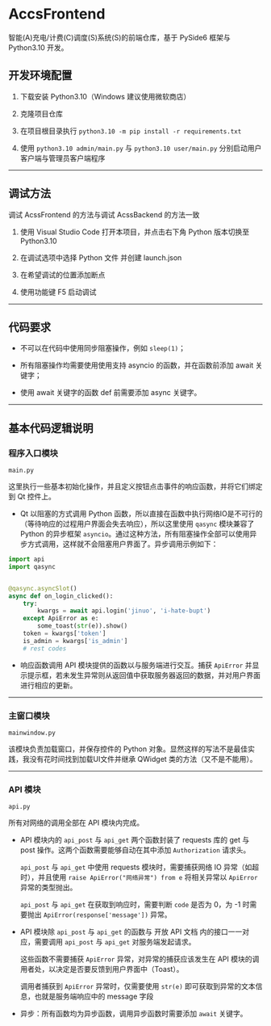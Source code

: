 # AccsFrontend

智能(A)充电/计费(C)调度(S)系统(S)的前端仓库，基于 PySide6 框架与 Python3.10 开发。

## 开发环境配置

1. 下载安装 Python3.10（Windows 建议使用微软商店）

2. 克隆项目仓库

3. 在项目根目录执行 `python3.10 -m pip install -r requirements.txt`

4. 使用 `python3.10 admin/main.py` 与 `python3.10 user/main.py` 分别启动用户客户端与管理员客户端程序

---

## 调试方法

调试 AcssFrontend 的方法与调试 AcssBackend 的方法一致

1. 使用 Visual Studio Code 打开本项目，并点击右下角 Python 版本切换至 Python3.10

2. 在调试选项中选择 Python 文件 并创建 launch.json

3. 在希望调试的位置添加断点

4. 使用功能键 F5 启动调试

---

## 代码要求

- 不可以在代码中使用同步阻塞操作，例如 `sleep(1)`；

- 所有阻塞操作均需要使用使用支持 asyncio 的函数，并在函数前添加 await 关键字；

- 使用 await 关键字的函数 def 前需要添加 async 关键字。

---

## 基本代码逻辑说明

### 程序入口模块

`main.py`

这里执行一些基本初始化操作，并且定义按钮点击事件的响应函数，并将它们绑定到 Qt 控件上。

- Qt 以阻塞的方式调用 Python 函数，所以直接在函数中执行网络IO是不可行的（等待响应的过程用户界面会失去响应），所以这里使用 `qasync` 模块兼容了 Python 的异步框架 `asyncio`。通过这种方法，所有阻塞操作全部可以使用异步方式调用，这样就不会阻塞用户界面了。异步调用示例如下：

```python
import api
import qasync


@qasync.asyncSlot()
async def on_login_clicked():
    try:
        kwargs = await api.login('jinuo', 'i-hate-bupt')
    except ApiError as e:
        some_toast(str(e)).show()
    token = kwargs['token']
    is_admin = kwargs['is_admin']
    # rest codes
```

- 响应函数调用 API 模块提供的函数以与服务端进行交互。捕获 `ApiError` 并显示提示框，若未发生异常则从返回值中获取服务器返回的数据，并对用户界面进行相应的更新。

---

### 主窗口模块

`mainwindow.py`

该模块负责加载窗口，并保存控件的 Python 对象。显然这样的写法不是最佳实践，我没有花时间找到加载UI文件并继承 QWidget 类的方法（又不是不能用）。

---

### API 模块

`api.py`

所有对网络的调用全部在 API 模块内完成。

- API 模块内的 `api_post` 与 `api_get` 两个函数封装了 requests 库的 get 与 post 操作。这两个函数需要能够自动在其中添加 `Authorization` 请求头。

  `api_post` 与 `api_get` 中使用 requests 模块时，需要捕获网络 IO 异常（如超时），并且使用 `raise ApiError("网络异常") from e` 将相关异常以 `ApiError` 异常的类型抛出。

  `api_post` 与 `api_get` 在获取到响应时，需要判断 `code` 是否为 0，为 -1 时需要抛出 `ApiError(response['message'])` 异常。

- API 模块除 `api_post` 与 `api_get` 的函数与 开放 API 文档 内的接口一一对应，需要调用 `api_post` 与 `api_get` 对服务端发起请求。

  这些函数不需要捕获 `ApiError` 异常，对异常的捕获应该发生在 API 模块的调用者处，以决定是否要反馈到用户界面中（Toast）。

  调用者捕获到 `ApiError` 异常时，仅需要使用 `str(e)` 即可获取到异常的文本信息，也就是服务端响应中的 message 字段

- 异步：所有函数均为异步函数，调用异步函数时需要添加 `await` 关键字。
